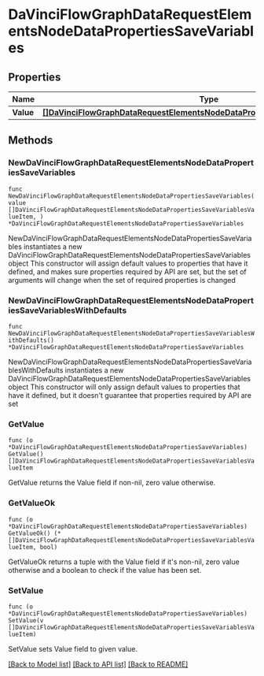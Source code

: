 # DaVinciFlowGraphDataRequestElementsNodeDataPropertiesSaveVariables

## Properties

Name | Type | Description | Notes
------------ | ------------- | ------------- | -------------
**Value** | [**[]DaVinciFlowGraphDataRequestElementsNodeDataPropertiesSaveVariablesValueItem**](DaVinciFlowGraphDataRequestElementsNodeDataPropertiesSaveVariablesValueItem.md) |  | 

## Methods

### NewDaVinciFlowGraphDataRequestElementsNodeDataPropertiesSaveVariables

`func NewDaVinciFlowGraphDataRequestElementsNodeDataPropertiesSaveVariables(value []DaVinciFlowGraphDataRequestElementsNodeDataPropertiesSaveVariablesValueItem, ) *DaVinciFlowGraphDataRequestElementsNodeDataPropertiesSaveVariables`

NewDaVinciFlowGraphDataRequestElementsNodeDataPropertiesSaveVariables instantiates a new DaVinciFlowGraphDataRequestElementsNodeDataPropertiesSaveVariables object
This constructor will assign default values to properties that have it defined,
and makes sure properties required by API are set, but the set of arguments
will change when the set of required properties is changed

### NewDaVinciFlowGraphDataRequestElementsNodeDataPropertiesSaveVariablesWithDefaults

`func NewDaVinciFlowGraphDataRequestElementsNodeDataPropertiesSaveVariablesWithDefaults() *DaVinciFlowGraphDataRequestElementsNodeDataPropertiesSaveVariables`

NewDaVinciFlowGraphDataRequestElementsNodeDataPropertiesSaveVariablesWithDefaults instantiates a new DaVinciFlowGraphDataRequestElementsNodeDataPropertiesSaveVariables object
This constructor will only assign default values to properties that have it defined,
but it doesn't guarantee that properties required by API are set

### GetValue

`func (o *DaVinciFlowGraphDataRequestElementsNodeDataPropertiesSaveVariables) GetValue() []DaVinciFlowGraphDataRequestElementsNodeDataPropertiesSaveVariablesValueItem`

GetValue returns the Value field if non-nil, zero value otherwise.

### GetValueOk

`func (o *DaVinciFlowGraphDataRequestElementsNodeDataPropertiesSaveVariables) GetValueOk() (*[]DaVinciFlowGraphDataRequestElementsNodeDataPropertiesSaveVariablesValueItem, bool)`

GetValueOk returns a tuple with the Value field if it's non-nil, zero value otherwise
and a boolean to check if the value has been set.

### SetValue

`func (o *DaVinciFlowGraphDataRequestElementsNodeDataPropertiesSaveVariables) SetValue(v []DaVinciFlowGraphDataRequestElementsNodeDataPropertiesSaveVariablesValueItem)`

SetValue sets Value field to given value.



[[Back to Model list]](../README.md#documentation-for-models) [[Back to API list]](../README.md#documentation-for-api-endpoints) [[Back to README]](../README.md)


